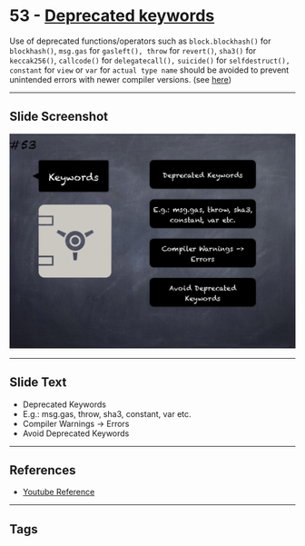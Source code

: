 # 53 - [Deprecated keywords](Deprecated%20keywords.md)
Use of deprecated functions/operators such as `block.blockhash()` for `blockhash()`, `msg.gas` for `gasleft(), throw` for `revert()`, `sha3()` for `keccak256()`, `callcode()` for `delegatecall(),` `suicide()` for `selfdestruct(), constant` for `view` or `var` for `actual type name` should be avoided to prevent unintended errors with newer compiler versions. (see [here](https://swcregistry.io/docs/SWC-111))

___
## Slide Screenshot
![053.png](../../images/pitfalls_and_best_practices101/053.png)
___
## Slide Text
- Deprecated Keywords
- E.g.: msg.gas, throw, sha3, constant, var etc.
- Compiler Warnings -> Errors
- Avoid Deprecated Keywords
___
## References
- [Youtube Reference](https://youtu.be/YVewx1xVROE?t=1225)
___
## Tags